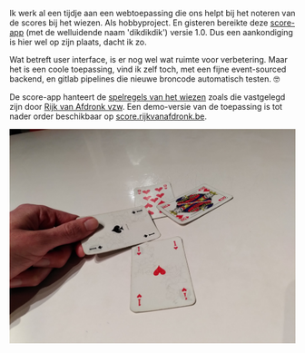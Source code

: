 <!--
.. title: Dikdikdik: een score app voor het wiezen
.. slug: wiezen-score-app
.. date: 2020-03-23 17:03:00 UTC+01:00
.. tags:
.. category: wiezen,app,php,eventsourcing
.. link:
.. description:
.. type: text
-->

Ik werk al een tijdje aan een webtoepassing die ons helpt
bij het noteren van de scores bij het wiezen.
Als hobbyproject. En gisteren bereikte deze
[score-app](https://www.rijkvanafdronk.be/app) (met de
welluidende naam 'dikdikdik') versie 1.0. Dus een
aankondiging is hier wel op zijn plaats, dacht ik zo.

Wat betreft user interface, is er nog wel wat ruimte voor
verbetering. Maar het is een coole toepassing, vind ik zelf
toch, met een fijne event-sourced backend, en gitlab pipelines
die nieuwe broncode automatisch testen. 🤓

De score-app hanteert de
[spelregels van het wiezen](https://www.rijkvanafdronk.be/spelregels)
zoals die vastgelegd zijn door 
[Rijk van Afdronk vzw](https://www.rijkvanafdronk.be).
Een demo-versie van de toepassing is tot nader order beschikbaar
op [score.rijkvanafdronk.be](https://score.rijkvanafdronk.be).

![ik kan hem maar één keer halen](/galleries/misc/ikanemorenekerale.jpg)
